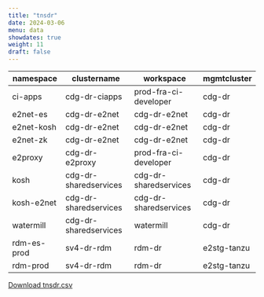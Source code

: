 ```yaml
---
title: "tnsdr"
date: 2024-03-06
menu: data
showdates: true
weight: 11
draft: false
---
```

<!--more-->
| namespace   | clustername           | workspace             | mgmtcluster |
| ----------- | --------------------- | --------------------- | ----------- |
| ci-apps     | cdg-dr-ciapps         | prod-fra-ci-developer | cdg-dr      |
| e2net-es    | cdg-dr-e2net          | cdg-dr-e2net          | cdg-dr      |
| e2net-kosh  | cdg-dr-e2net          | cdg-dr-e2net          | cdg-dr      |
| e2net-zk    | cdg-dr-e2net          | cdg-dr-e2net          | cdg-dr      |
| e2proxy     | cdg-dr-e2proxy        | prod-fra-ci-developer | cdg-dr      |
| kosh        | cdg-dr-sharedservices | cdg-dr-sharedservices | cdg-dr      |
| kosh-e2net  | cdg-dr-sharedservices | cdg-dr-sharedservices | cdg-dr      |
| watermill   | cdg-dr-sharedservices | watermill             | cdg-dr      |
| rdm-es-prod | sv4-dr-rdm            | rdm-dr                | e2stg-tanzu |
| rdm-prod    | sv4-dr-rdm            | rdm-dr                | e2stg-tanzu |
[Download tnsdr.csv](/csv/tnsdr.csv)
